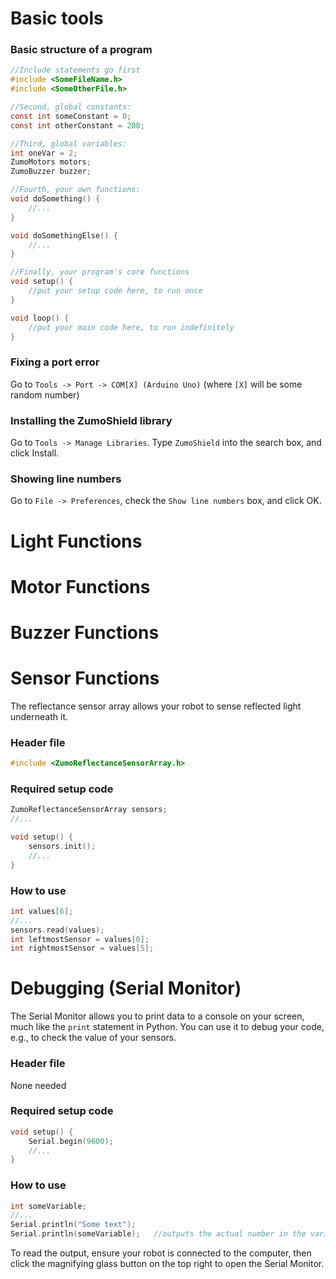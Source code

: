 # Basic tools

### Basic structure of a program
```c
//Include statements go first
#include <SomeFileName.h>
#include <SomeOtherFile.h>

//Second, global constants:
const int someConstant = 0;
const int otherConstant = 200;

//Third, global variables:
int oneVar = 2;
ZumoMotors motors;
ZumoBuzzer buzzer;

//Fourth, your own functions:
void doSomething() {
	//...
}

void doSomethingElse() {
	//...
}

//Finally, your program's core functions
void setup() {
	//put your setup code here, to run once
}

void loop() {
	//put your main code here, to run indefinitely
}
```

### Fixing a port error
Go to `Tools -> Port -> COM[X] (Arduino Uno)` (where `[X]` will be some random number)

### Installing the ZumoShield library
Go to `Tools -> Manage Libraries`. Type `ZumoShield` into the search box, and click Install.

### Showing line numbers
Go to `File -> Preferences`, check the `Show line numbers` box, and click OK.

# Light Functions 

# Motor Functions 

# Buzzer Functions 

# Sensor Functions 
The reflectance sensor array allows your robot to sense reflected light underneath it.
### Header file
```c
#include <ZumoReflectanceSensorArray.h>
```

### Required setup code

```c
ZumoReflectanceSensorArray sensors;
//...

void setup() {
	sensors.init();
	//...
}
```

### How to use

```c
int values[6];
//...
sensors.read(values);
int leftmostSensor = values[0];
int rightmostSensor = values[5];
```

# Debugging (Serial Monitor)
The Serial Monitor allows you to print data to a console on your screen, much like the `print` statement in Python. You can use it to debug your code, e.g., to check the value of your sensors.

### Header file
None needed

### Required setup code

```c
void setup() {
	Serial.begin(9600);
	//...
}
```

### How to use

```c
int someVariable;
//...
Serial.println("Some text");
Serial.println(someVariable);	//outputs the actual number in the variable
```

To read the output, ensure your robot is connected to the computer, then click the magnifying glass button on the top right to open the Serial Monitor.
